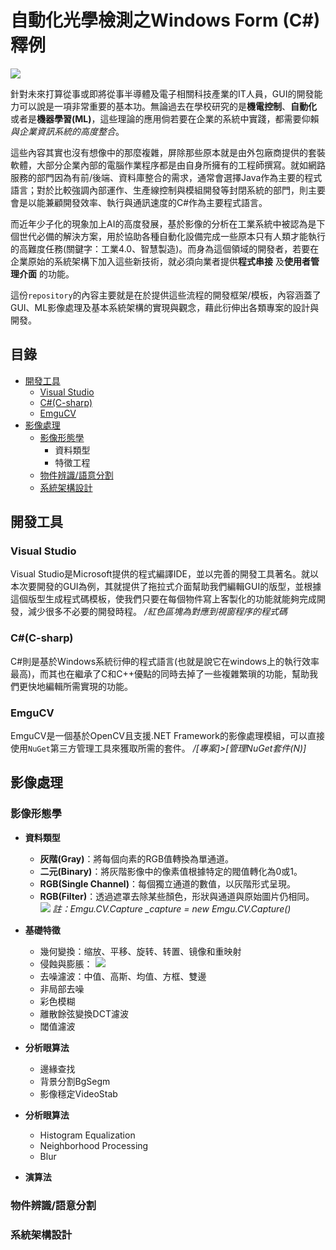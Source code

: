 # 自動化光學檢測之Windows Form (C#)釋例
![](https://i.imgur.com/L5etTi2.png)

針對未來打算從事或即將從事半導體及電子相關科技產業的IT人員，GUI的開發能力可以說是一項非常重要的基本功。無論過去在學校研究的是**機電控制**、**自動化** 或者是**機器學習(ML)**，這些理論的應用倘若要在企業的系統中實踐，都需要仰賴*與企業資訊系統的高度整合*。

這些內容其實也沒有想像中的那麼複雜，屏除那些原本就是由外包廠商提供的套裝軟體，大部分企業內部的電腦作業程序都是由自身所擁有的工程師撰寫。就如網路服務的部門因為有前/後端、資料庫整合的需求，通常會選擇Java作為主要的程式語言；對於比較強調內部運作、生產線控制與模組開發等封閉系統的部門，則主要會是以能兼顧開發效率、執行與通訊速度的C#作為主要程式語言。

而近年少子化的現象加上AI的高度發展，基於影像的分析在工業系統中被認為是下個世代必備的解決方案，用於協助各種自動化設備完成一些原本只有人類才能執行的高難度任務(關鍵字：工業4.0、智慧製造)。而身為這個領域的開發者，若要在企業原始的系統架構下加入這些新技術，就必須向業者提供**程式串接** 及**使用者管理介面** 的功能。

這份`repository`的內容主要就是在於提供這些流程的開發框架/模板，內容涵蓋了GUI、ML影像處理及基本系統架構的實現與觀念，藉此衍伸出各類專案的設計與開發。

## 目錄

- [開發工具](#背景)
    - [Visual Studio]()
    - [C#(C-sharp)]()
    - [EmguCV]()
- [影像處理]()
    - [影像形態學]()
        - 資料類型
        - 特徵工程
    - [物件辨識/語意分割]()
    - [系統架構設計]()

## 開發工具
### Visual Studio
Visual Studio是Microsoft提供的程式編譯IDE，並以完善的開發工具著名。就以本次要開發的GUI為例，其就提供了拖拉式介面幫助我們編輯GUI的版型，並根據這個版型生成程式碼模板，使我們只要在每個物件寫上客製化的功能就能夠完成開發，減少很多不必要的開發時程。
*/紅色區塊為對應到視窗程序的程式碼*
### C#(C-sharp)
C#則是基於Windows系統衍伸的程式語言(也就是說它在windows上的執行效率最高)，而其也在繼承了C和C++優點的同時去掉了一些複雜繁瑣的功能，幫助我們更快地編輯所需實現的功能。

### EmguCV
EmguCV是一個基於OpenCV且支援$.$NET Framework的影像處理模組，可以直接使用`NuGet`第三方管理工具來獲取所需的套件。
*/[專案]>[管理NuGet套件(N)]*

## 影像處理
### 影像形態學
* **資料類型**
    * **灰階(Gray)**：將每個向素的RGB值轉換為單通道。
    * **二元(Binary)**：將灰階影像中的像素值根據特定的閥值轉化為0或1。
    * **RGB(Single Channel)**：每個獨立通道的數值，以灰階形式呈現。
    * **RGB(Filter)**：透過遮罩去除某些顏色，形狀與通道與原始圖片仍相同。
    ![](https://i.imgur.com/RqBa7Ej.png)
    *註：Emgu.CV.Capture _capture = new Emgu.CV.Capture()*

* **基礎特徵**
    * 幾何變換：缩放、平移、旋转、转置、镜像和重映射
    * 侵蝕與膨脹：
    ![](https://i.imgur.com/r5xySR9.png)
    * 去噪濾波：中值、高斯、均值、方框、雙邊
    * 非局部去噪
    * 彩色模糊
    * 離散餘弦變換DCT濾波
    * 閾值濾波

* **分析眼算法**
    * 邊緣查找
    * 背景分割BgSegm
    * 影像穩定VideoStab

* **分析眼算法**
    * Histogram Equalization
    * Neighborhood Processing
    * Blur
* **演算法**
### 物件辨識/語意分割
### 系統架構設計
